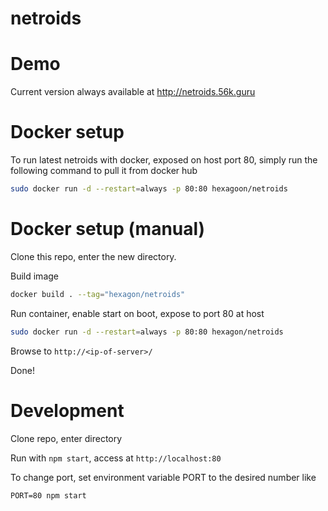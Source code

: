 # netroids

Demo
========

Current version always available at http://netroids.56k.guru

Docker setup
========

To run latest netroids with docker, exposed on host port 80, simply run the following command to pull it from docker hub

```bash
sudo docker run -d --restart=always -p 80:80 hexagoon/netroids
```


Docker setup (manual)
========

Clone this repo, enter the new directory.

Build image
```bash
docker build . --tag="hexagon/netroids"
```

Run container, enable start on boot, expose to port 80 at host
```bash
sudo docker run -d --restart=always -p 80:80 hexagon/netroids
```

Browse to ```http://<ip-of-server>/```

Done!


Development
========

Clone repo, enter directory

Run with ```npm start```, access at ```http://localhost:80```

To change port, set environment variable PORT to the desired number like

```PORT=80 npm start```